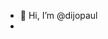 - 👋 Hi, I’m @dijopaul
- 

<!---
dijopaul/dijopaul is a ✨ special ✨ repository because its `README.md` (this file) appears on your GitHub profile.
You can click the Preview link to take a look at your changes.
--->
